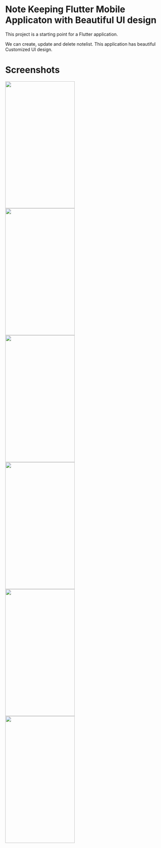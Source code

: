 

# Note Keeping Flutter Mobile Applicaton with Beautiful UI design



This project is a starting point for a Flutter application.


We can create, update and delete notelist. This application has beautiful Customized UI design. 
# Screenshots
<img src="https://github.com/Mostafiz2000/Note_Keeping_Mobile_application/assets/73824602/308d49f4-29f5-425c-8d7a-1c5fcdc824cf" width="220" height="400" />
<br> 
<img src="https://github.com/Mostafiz2000/Note_Keeping_Mobile_application/assets/73824602/e1d14ae4-eefd-4400-9d6c-26535260ef50" width="220" height="400" />
<br>
<img src="https://github.com/Mostafiz2000/Note_Keeping_Mobile_application/assets/73824602/31350039-3586-4c70-8f4f-6eaa36a41de3" width="220" height="400" />
<br>
<img src="https://github.com/Mostafiz2000/Note_Keeping_Mobile_application/assets/73824602/69073575-8f64-4699-8702-8df273993c67" width="220" height="400" />
<br>
<img src="https://github.com/Mostafiz2000/Note_Keeping_Mobile_application/assets/73824602/5b89dfca-59fd-492b-9b4b-4a44a3605b4d" width="220" height="400" />
<br>
<img src="https://github.com/Mostafiz2000/Note_Keeping_Mobile_application/assets/73824602/5d3b8822-ac93-4207-8d13-f36303e7ce59" width="220" height="400"/>

